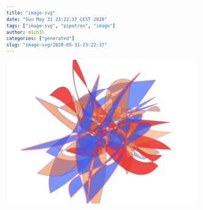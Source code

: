 ```yaml
---
title: "image-svg"
date: "Sun May 31 23:22:37 CEST 2020"
tags: ["image-svg", "pipotron", "image"]
author: m1ch3l
categories: ["generated"]
slug: "image-svg/2020-05-31-23:22:37"
---
```


![](image.svg)
